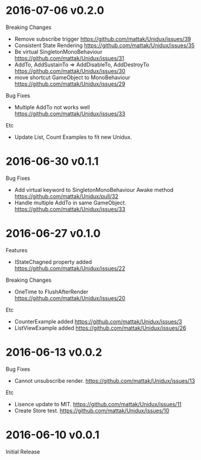 # 2016-07-06 v0.2.0

Breaking Changes
- Remove subscribe trigger https://github.com/mattak/Unidux/issues/39
- Consistent State Rendering https://github.com/mattak/Unidux/issues/35
- Be virtual SingletonMonoBehaviour https://github.com/mattak/Unidux/issues/31
- AddTo, AddSustainTo => AddDisableTo, AddDestroyTo https://github.com/mattak/Unidux/issues/30
- move shortcut GameObject to MonoBehaviour https://github.com/mattak/Unidux/issues/29

Bug Fixes
- Multiple AddTo not works well https://github.com/mattak/Unidux/issues/33

Etc
- Update List, Count Examples to fit new Unidux.

# 2016-06-30 v0.1.1

Bug Fixes
- Add virtual keyword to SingletonMonoBehaviour Awake method https://github.com/mattak/Unidux/pull/32
- Handle multiple AddTo in same GameObject. https://github.com/mattak/Unidux/issues/33

# 2016-06-27 v0.1.0

Features
- IStateChagned property added https://github.com/mattak/Unidux/issues/22

Breaking Changes
- OneTime to FlushAfterRender https://github.com/mattak/Unidux/issues/20

Etc
- CounterExample added https://github.com/mattak/Unidux/issues/3
- ListViewExample added https://github.com/mattak/Unidux/issues/26

# 2016-06-13 v0.0.2

Bug Fixes
- Cannot unsubscribe render. https://github.com/mattak/Unidux/issues/13

Etc
- Lisence update to MIT. https://github.com/mattak/Unidux/issues/11
- Create Store test. https://github.com/mattak/Unidux/issues/10

# 2016-06-10 v0.0.1

Initial Release
